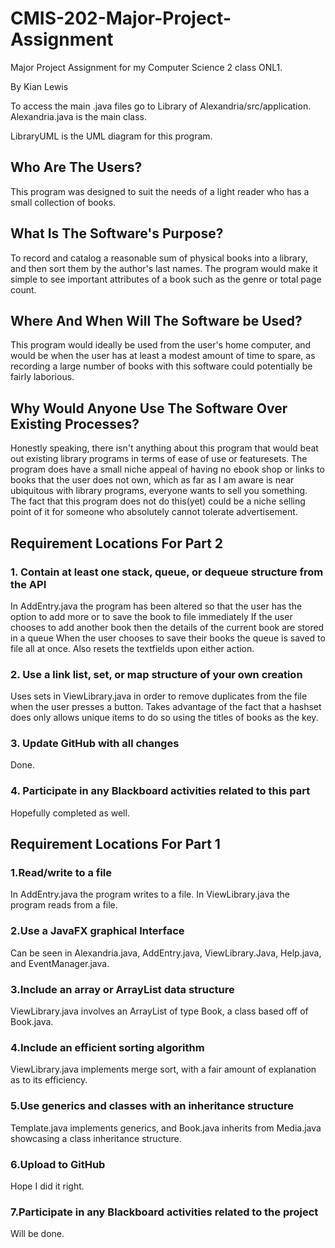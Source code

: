# CMIS-202-Major-Project-Assignment
Major Project Assignment for my Computer Science 2 class ONL1.

By Kian Lewis


To access the main .java files go to Library of Alexandria/src/application. Alexandria.java is the main class.

LibraryUML is the UML diagram for this program.

<b><h2>Who Are The Users?</h2></b>

  This program was designed to suit the needs of a light reader who has a small collection of books.
  
<b><h2>What Is The Software's Purpose?</h2></b>

  To record and catalog a reasonable sum of physical books into a library, and then sort them by the author's last names. The program would make it simple to see 
  important attributes of a book such as the genre or total page count.

<b><h2>Where And When Will The Software be Used?  </h2></b>

  This program would ideally be used from the user's home computer, and would be when the user has at least a modest amount of time to spare, as recording a large 
  number of books with this software could potentially be fairly laborious.

<b><h2>Why Would Anyone Use The Software Over Existing Processes? </h2></b>

  Honestly speaking, there isn't anything about this program that would beat out existing library programs in terms of ease of use or featuresets. The program does 
  have a small niche appeal of having no ebook shop or links to books that the user does not own, which as far as I am aware is near ubiquitous with library 
  programs, everyone wants to sell you something. The fact that this program does not do this(yet) could be a niche selling point of it for someone who absolutely 
  cannot tolerate advertisement.

<b><h2>Requirement Locations For Part 2</h2></b>
  <b><h3>1. Contain at least one stack, queue, or dequeue structure from the API</h3></b>
    In AddEntry.java the program has been altered so that the user has the option to add more or to save the book to file immediately
    If the user chooses to add another book then the details of the current book are stored in a queue
    When the user chooses to save their books the queue is saved to file all at once.
    Also resets the textfields upon either action.
  <b><h3>2. Use a link list, set, or map structure of your own creation</h3></b>
    Uses sets in ViewLibrary.java in order to remove duplicates from the file when the user presses a button.
    Takes advantage of the fact that a hashset does only allows unique items to do so using the titles of books as the key.
   <b><h3>3. Update GitHub with all changes</h3></b>
    Done.
   <b><h3>4. Participate in any Blackboard activities related to this part</h3></b>
    Hopefully completed as well.

<b><h2>Requirement Locations For Part 1</h2></b>

  <b><h3>1.Read/write to a file</h3></b>
    In AddEntry.java the program writes to a file.
    In ViewLibrary.java the program reads from a file.
  <b><h3>2.Use a JavaFX graphical Interface</h3></b>
    Can be seen in Alexandria.java, AddEntry.java, ViewLibrary.Java, Help.java, and EventManager.java.
  <b><h3>3.Include an array or ArrayList data structure</h3></b>
    ViewLibrary.java involves an ArrayList of type Book, a class based off of Book.java.
  <b><h3>4.Include an efficient sorting algorithm</h3></b>
    ViewLibrary.java implements merge sort, with a fair amount of explanation as to its efficiency.
  <b><h3>5.Use generics and classes with an inheritance structure</h3></b>
    Template.java implements generics, and Book.java inherits from Media.java showcasing a class inheritance structure.
  <b><h3>6.Upload to GitHub</h3></b>
    Hope I did it right.
  <b><h3>7.Participate in any Blackboard activities related to the project</h3></b>
    Will be done.
